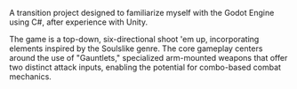 A transition project designed to familiarize myself with the Godot Engine using C#, after experience with Unity.

The game is a top-down, six-directional shoot 'em up, incorporating elements inspired by the Soulslike genre. The core gameplay centers around the use of "Gauntlets," specialized arm-mounted weapons that offer two distinct attack inputs, enabling the potential for combo-based combat mechanics.

